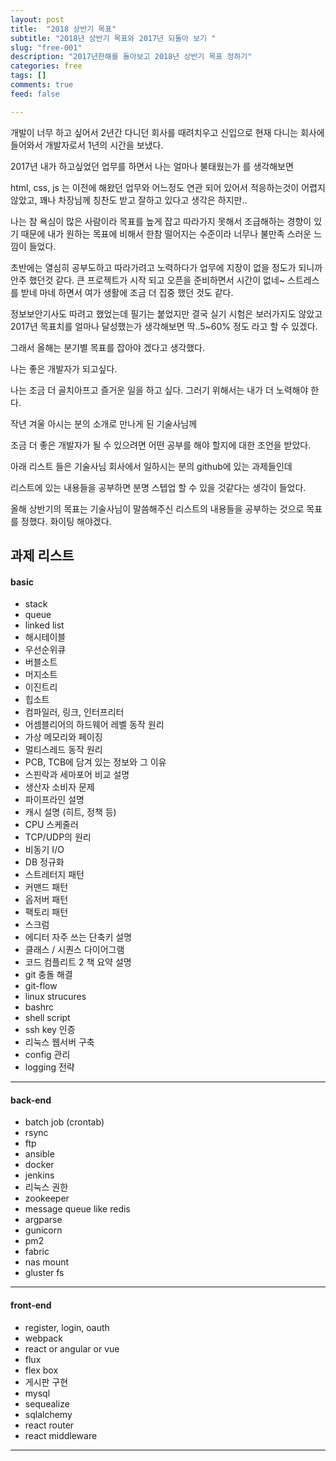 ```yaml
---
layout: post
title:  "2018 상반기 목표"
subtitle: "2018년 상반기 목표와 2017년 되돌아 보기 "
slug: "free-001"
description: "2017년한해를 돌아보고 2018년 상반기 목표 정하기"
categories: free
tags: []
comments: true
feed: false

---
```


개발이 너무 하고 싶어서 2년간 다니던 회사를 때려치우고 신입으로 현재 다니는 회사에 들어와서 개발자로서 1년의 시간을 보냈다.

2017년 내가 하고싶었던 업무를 하면서 나는 얼마나 불태웠는가 를 생각해보면

html, css, js 는 이전에 해왔던 업무와 어느정도 연관 되어 있어서 적응하는것이 어렵지 않았고, 꽤나 차장님께 칭찬도 받고 잘하고 있다고 생각은 하지만..

나는 참 욕심이 많은 사람이라 목표를 높게 잡고 따라가지 못해서 조급해하는 경향이 있기 때문에 내가 원하는 목표에 비해서 한참 떨어지는 수준이라 너무나 불만족 스러운 느낌이 들었다.

초반에는 열심히 공부도하고 따라가려고 노력하다가 업무에 지장이 없을 정도가 되니까 안주 했던것 같다. 큰 프로젝트가 시작 되고 오픈을 준비하면서 시간이 없네~ 스트레스를 받네 마네 하면서 여가 생활에 조금 더 집중 했던 것도 같다.

정보보안기사도 따려고 했었는데 필기는 붙었지만 결국 실기 시험은 보러가지도 않았고 2017년 목표치를 얼마나 달성했는가 생각해보면 딱..5~60% 정도 라고 할 수 있겠다.

그래서 올해는 분기별 목표를 잡아야 겠다고 생각했다.


나는 좋은 개발자가 되고싶다.

나는 조금 더 골치아프고 즐거운 일을 하고 싶다. 그러기 위해서는 내가 더 노력해야 한다.


작년 겨울 아시는 분의 소개로 만나게 된 기술사님께

조금 더 좋은 개발자가 될 수 있으려면 어떤 공부를 해야 할지에 대한 조언을 받았다.


아래 리스트 들은 기술사님 회사에서 일하시는 분의 github에 있는 과제들인데

리스트에 있는 내용들을 공부하면 분명 스텝업 할 수 있을 것같다는 생각이 들었다.  

올해 상반기의 목표는 기술사님이 말씀해주신 리스트의 내용들을 공부하는 것으로 목표를 정했다. 화이팅 해야겠다.



과제 리스트
--------------------------------------
#### basic

* stack  
* queue
* linked list
* 해시테이블
* 우선순위큐
* 버블소트
* 머지소트
* 이진트리
* 힙소트
* 컴파일러, 링크, 인터프리터
* 어셈블리어의 하드웨어 레벨 동작 원리
* 가상 메모리와 페이징
* 멀티스레드 동작 원리
* PCB, TCB에 담겨 있는 정보와 그 이유
* 스핀락과 세마포어 비교 설명
* 생산자 소비자 문제
* 파이프라인 설명
* 캐시 설명 (히트, 정책 등)
* CPU 스케줄러
* TCP/UDP의 원리
* 비동기 I/O
* DB 정규화
* 스트레터지 패턴
* 커맨드 패턴
* 옵저버 패턴
* 팩토리 패턴
* 스크럼
* 에디터 자주 쓰는 단축키 설명
* 클래스 / 시퀀스 다이어그램
* 코드 컴플리트 2 책 요약 설명
* git 충돌 해결
* git-flow
* linux strucures
* bashrc
* shell script
* ssh key 인증
* 리눅스 웹서버 구축
* config 관리
* logging 전략

--------------------------------

#### back-end

* batch job (crontab)
* rsync
* ftp
* ansible
* docker
* jenkins
* 리눅스 권한
* zookeeper
* message queue like redis
* argparse
* gunicorn
* pm2
* fabric
* nas mount
* gluster fs

----------------------

#### front-end

* register, login, oauth
* webpack
* react or angular or vue
* flux
* flex box
* 게시판 구현
* mysql
* sequealize
* sqlalchemy
* react router
* react middleware

---------------------------
